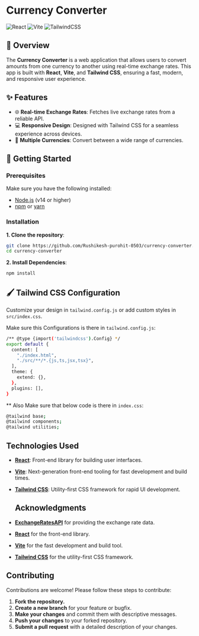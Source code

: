 # Currency Converter

![React](https://img.shields.io/badge/React-v18.2.0-blue.svg?style=flat&logo=react)
![Vite](https://img.shields.io/badge/Vite-v4.0.0-blueviolet.svg?style=flat&logo=vite)
![TailwindCSS](https://img.shields.io/badge/TailwindCSS-v3.2.0-38B2AC.svg?style=flat&logo=tailwind-css)


## 📝 Overview

The **Currency Converter** is a web application that allows users to convert amounts from one currency to another using real-time exchange rates. This app is built with **React**, **Vite**, and **Tailwind CSS**, ensuring a fast, modern, and responsive user experience.

## ✨ Features

- 🌐 **Real-time Exchange Rates**: Fetches live exchange rates from a reliable API.
- 💻 **Responsive Design**: Designed with Tailwind CSS for a seamless experience across devices.
- 🔄 **Multiple Currencies**: Convert between a wide range of currencies.


## 🚀 Getting Started

### Prerequisites

Make sure you have the following installed:

- [Node.js](https://nodejs.org/en/) (v14 or higher)
- [npm](https://www.npmjs.com/) or [yarn](https://yarnpkg.com/)

### Installation

**1. Clone the repository**:

   ```bash
   git clone https://github.com/Rushikesh-purohit-0503/currency-converter.git
   cd currency-converter
   ```
   
 **2. Install Dependencies**:
 ```bash
 npm install 
 ```
 ## 🖌 Tailwind CSS Configuration

Customize your design in `tailwind.config.js` or add custom styles in `src/index.css`.

Make sure this Configurations is there in `tailwind.config.js`: 
```bash
/** @type {import('tailwindcss').Config} */
export default {
  content: [
    "./index.html",
    "./src/**/*.{js,ts,jsx,tsx}",
  ],
  theme: {
    extend: {},
  },
  plugins: [],
}
```
** Also Make sure that below code is there in `index.css`:
```bash
@tailwind base;
@tailwind components;
@tailwind utilities;
```

## Technologies Used

- **[React](https://reactjs.org/)**: Front-end library for building user interfaces.
- **[Vite](https://vitejs.dev/)**: Next-generation front-end tooling for fast development and build times.
- **[Tailwind CSS](https://tailwindcss.com/)**: Utility-first CSS framework for rapid UI development.

   ## Acknowledgments

- **[ExchangeRatesAPI](https://exchangeratesapi.io/)** for providing the exchange rate data.
- **[React](https://reactjs.org/)** for the front-end library.
- **[Vite](https://vitejs.dev/)** for the fast development and build tool.
- **[Tailwind CSS](https://tailwindcss.com/)** for the utility-first CSS framework.

## Contributing

Contributions are welcome! Please follow these steps to contribute:

1. **Fork the repository.**
2. **Create a new branch** for your feature or bugfix.
3. **Make your changes** and commit them with descriptive messages.
4. **Push your changes** to your forked repository.
5. **Submit a pull request** with a detailed description of your changes.


